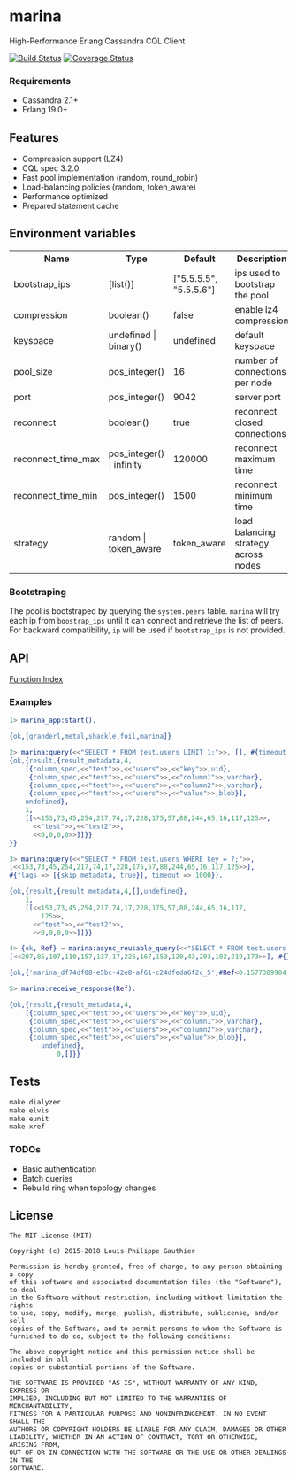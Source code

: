 # marina
High-Performance Erlang Cassandra CQL Client

[![Build Status](https://travis-ci.org/lpgauth/marina.svg?branch=master)](https://travis-ci.org/lpgauth/marina)
[![Coverage Status](https://coveralls.io/repos/github/lpgauth/marina/badge.svg?branch=master)](https://coveralls.io/github/lpgauth/marina?branch=master)

### Requirements

* Cassandra 2.1+
* Erlang 19.0+

## Features

* Compression support (LZ4)
* CQL spec 3.2.0
* Fast pool implementation (random, round_robin)
* Load-balancing policies (random, token_aware)
* Performance optimized
* Prepared statement cache

## Environment variables

<table width="100%">
  <theader>
    <th>Name</th>
    <th>Type</th>
    <th>Default</th>
    <th>Description</th>
  </theader>
  <tr>
    <td>bootstrap_ips</td>
    <td>[list()]</td>
    <td>["5.5.5.5", "5.5.5.6"]</td>
    <td>ips used to bootstrap the pool</td>
  </tr>
  <tr>
    <td>compression</td>
    <td>boolean()</td>
    <td>false</td>
    <td>enable lz4 compression</td>
  </tr>
  <tr>
    <td>keyspace</td>
    <td>undefined | binary()</td>
    <td>undefined</td>
    <td>default keyspace</td>
  </tr>
  <tr>
    <td>pool_size</td>
    <td>pos_integer()</td>
    <td>16</td>
    <td>number of connections per node</td>
  </tr>
  <tr>
    <td>port</td>
    <td>pos_integer()</td>
    <td>9042</td>
    <td>server port</td>
  </tr>
  <tr>
    <td>reconnect</td>
    <td>boolean()</td>
    <td>true</td>
    <td>reconnect closed connections</td>
  </tr>
  <tr>
    <td>reconnect_time_max</td>
    <td>pos_integer() | infinity</td>
    <td>120000</td>
    <td>reconnect maximum time</td>
  </tr>
  <tr>
    <td>reconnect_time_min</td>
    <td>pos_integer()</td>
    <td>1500</td>
    <td>reconnect minimum time</td>
  </tr>
  <tr>
    <td>strategy</td>
    <td>random | token_aware</td>
    <td>token_aware</td>
    <td>load balancing strategy across nodes</td>
  </tr>
</table>

### Bootstraping

The pool is bootstraped by querying the `system.peers` table. `marina` will try each ip from `boostrap_ips` until it can connect and retrieve the list of peers. For backward compatibility, `ip` will be used if `bootstrap_ips` is not provided.

## API
<a href="http://github.com/lpgauth/marina/blob/master/doc/marina.md#index" class="module">Function Index</a>

### Examples

```erlang
1> marina_app:start().

{ok,[granderl,metal,shackle,foil,marina]}

2> marina:query(<<"SELECT * FROM test.users LIMIT 1;">>, [], #{timeout => 1000}).
{ok,{result,{result_metadata,4,
    [{column_spec,<<"test">>,<<"users">>,<<"key">>,uid},
     {column_spec,<<"test">>,<<"users">>,<<"column1">>,varchar},
     {column_spec,<<"test">>,<<"users">>,<<"column2">>,varchar},
     {column_spec,<<"test">>,<<"users">>,<<"value">>,blob}],
    undefined},
    1,
    [[<<153,73,45,254,217,74,17,228,175,57,88,244,65,16,117,125>>,
      <<"test">>,<<"test2">>,
      <<0,0,0,0>>]]}}
}}

3> marina:query(<<"SELECT * FROM test.users WHERE key = ?;">>,
[<<153,73,45,254,217,74,17,228,175,57,88,244,65,16,117,125>>],
#{flags => [{skip_metadata, true}], timeout => 1000}).

{ok,{result,{result_metadata,4,[],undefined},
    1,
    [[<<153,73,45,254,217,74,17,228,175,57,88,244,65,16,117,
        125>>,
      <<"test">>,<<"test2">>,
      <<0,0,0,0>>]]}}

4> {ok, Ref} = marina:async_reusable_query(<<"SELECT * FROM test.users WHERE key = ?;">>,
[<<207,85,107,110,157,137,17,226,167,153,120,43,203,102,219,173>>], #{}).

{ok,{'marina_df74df08-e5bc-42e8-af61-c24dfeda6f2c_5',#Ref<0.1577389904.1118830594.250171>}}

5> marina:receive_response(Ref).

{ok,{result,{result_metadata,4,
    [{column_spec,<<"test">>,<<"users">>,<<"key">>,uid},
     {column_spec,<<"test">>,<<"users">>,<<"column1">>,varchar},
     {column_spec,<<"test">>,<<"users">>,<<"column2">>,varchar},
     {column_spec,<<"test">>,<<"users">>,<<"value">>,blob}],
        undefined},
            0,[]}}
```



## Tests

```makefile
make dialyzer
make elvis
make eunit
make xref
```

### TODOs

* Basic authentication
* Batch queries
* Rebuild ring when topology changes

## License

```license
The MIT License (MIT)

Copyright (c) 2015-2018 Louis-Philippe Gauthier

Permission is hereby granted, free of charge, to any person obtaining a copy
of this software and associated documentation files (the "Software"), to deal
in the Software without restriction, including without limitation the rights
to use, copy, modify, merge, publish, distribute, sublicense, and/or sell
copies of the Software, and to permit persons to whom the Software is
furnished to do so, subject to the following conditions:

The above copyright notice and this permission notice shall be included in all
copies or substantial portions of the Software.

THE SOFTWARE IS PROVIDED "AS IS", WITHOUT WARRANTY OF ANY KIND, EXPRESS OR
IMPLIED, INCLUDING BUT NOT LIMITED TO THE WARRANTIES OF MERCHANTABILITY,
FITNESS FOR A PARTICULAR PURPOSE AND NONINFRINGEMENT. IN NO EVENT SHALL THE
AUTHORS OR COPYRIGHT HOLDERS BE LIABLE FOR ANY CLAIM, DAMAGES OR OTHER
LIABILITY, WHETHER IN AN ACTION OF CONTRACT, TORT OR OTHERWISE, ARISING FROM,
OUT OF OR IN CONNECTION WITH THE SOFTWARE OR THE USE OR OTHER DEALINGS IN THE
SOFTWARE.
```
